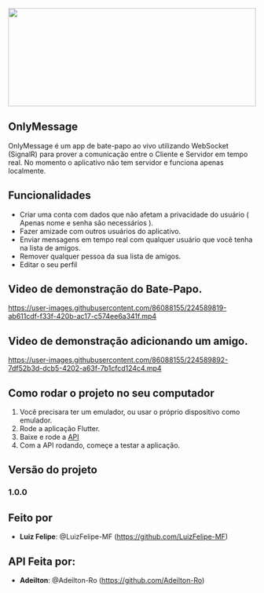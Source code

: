 <img src="https://github.com/LuizFelipe-MF/Onlymessage/blob/develop/1.0.0/github_assets/onlymessage_banner.svg" width="100%" height="200">

## OnlyMessage

OnlyMessage é um app de bate-papo ao vivo utilizando WebSocket (SignalR) para prover a comunicação entre o Cliente e Servidor em tempo real.
No momento o aplicativo não tem servidor e funciona apenas localmente.

## Funcionalidades

- Criar uma conta com dados que não afetam a privacidade do usuário ( Apenas nome e senha são necessários ).
- Fazer amizade com outros usuários do aplicativo.
- Enviar mensagens em tempo real com qualquer usuário que você tenha na lista de amigos.
- Remover qualquer pessoa da sua lista de amigos.
- Editar o seu perfil

## Video de demonstração do Bate-Papo.

https://user-images.githubusercontent.com/86088155/224589819-ab611cdf-f33f-420b-ac17-c574ee6a341f.mp4

## Video de demonstração adicionando um amigo.

https://user-images.githubusercontent.com/86088155/224589892-7df52b3d-dcb5-4202-a63f-7b1cfcd124c4.mp4

## Como rodar o projeto no seu computador

1. Você precisara ter um emulador, ou usar o próprio dispositivo como emulador.
2. Rode a aplicação Flutter.
3. Baixe e rode a <a href="https://github.com/Adeilton-Ro/OnlyMessage" target="blank">API</a> 
4. Com a API rodando, começe a testar a aplicação.

## Versão do projeto

### 1.0.0

## Feito por

- **Luiz Felipe**: @LuizFelipe-MF (https://github.com/LuizFelipe-MF)

## API Feita por:

- **Adeilton**: @Adeilton-Ro (https://github.com/Adeilton-Ro)
